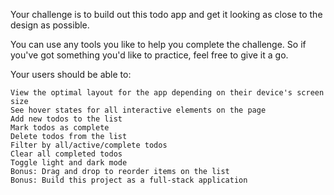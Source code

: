 Your challenge is to build out this todo app and get it looking as close to the design as possible.

You can use any tools you like to help you complete the challenge. So if you've got something you'd like to practice, feel free to give it a go.

Your users should be able to:

    View the optimal layout for the app depending on their device's screen size
    See hover states for all interactive elements on the page
    Add new todos to the list
    Mark todos as complete
    Delete todos from the list
    Filter by all/active/complete todos
    Clear all completed todos
    Toggle light and dark mode
    Bonus: Drag and drop to reorder items on the list
    Bonus: Build this project as a full-stack application

